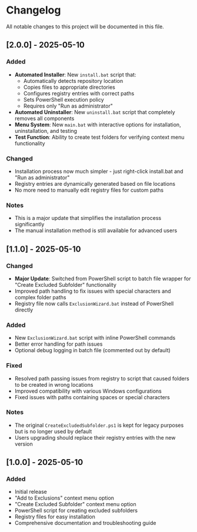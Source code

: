 # Changelog

All notable changes to this project will be documented in this file.

## [2.0.0] - 2025-05-10

### Added
- **Automated Installer**: New `install.bat` script that:
  - Automatically detects repository location
  - Copies files to appropriate directories
  - Configures registry entries with correct paths
  - Sets PowerShell execution policy
  - Requires only "Run as administrator"
- **Automated Uninstaller**: New `uninstall.bat` script that completely removes all components
- **Menu System**: New `main.bat` with interactive options for installation, uninstallation, and testing
- **Test Function**: Ability to create test folders for verifying context menu functionality

### Changed
- Installation process now much simpler - just right-click install.bat and "Run as administrator"
- Registry entries are dynamically generated based on file locations
- No more need to manually edit registry files for custom paths

### Notes
- This is a major update that simplifies the installation process significantly
- The manual installation method is still available for advanced users

## [1.1.0] - 2025-05-10

### Changed
- **Major Update**: Switched from PowerShell script to batch file wrapper for "Create Excluded Subfolder" functionality
- Improved path handling to fix issues with special characters and complex folder paths
- Registry file now calls `ExclusionWizard.bat` instead of PowerShell directly

### Added
- New `ExclusionWizard.bat` script with inline PowerShell commands
- Better error handling for path issues
- Optional debug logging in batch file (commented out by default)

### Fixed
- Resolved path passing issues from registry to script that caused folders to be created in wrong locations
- Improved compatibility with various Windows configurations
- Fixed issues with paths containing spaces or special characters

### Notes
- The original `CreateExcludedSubfolder.ps1` is kept for legacy purposes but is no longer used by default
- Users upgrading should replace their registry entries with the new version

## [1.0.0] - 2025-05-10

### Added
- Initial release
- "Add to Exclusions" context menu option
- "Create Excluded Subfolder" context menu option
- PowerShell script for creating excluded subfolders
- Registry files for easy installation
- Comprehensive documentation and troubleshooting guide